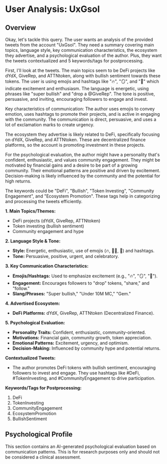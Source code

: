 # User Analysis: UxGsol

## Overview

<think>
Okay, let's tackle this query. The user wants an analysis of the provided tweets from the account "UxGsol". They need a summary covering main topics, language style, key communication characteristics, the ecosystem they advertise, and a psychological evaluation of the author. Plus, they want the tweets contextualized and 5 keywords/tags for postprocessing.

First, I'll look at the tweets. The main topics seem to be DeFi projects like dYdX, GiveRep, and ATTNtoken, along with bullish sentiment towards these tokens. The user is using emojis and hashtags like "🔥", "🪞", and "🎉" which indicate excitement and enthusiasm. The language is energetic, using phrases like "super bullish" and "drop a @GiveRep". The tone is positive, persuasive, and inviting, encouraging followers to engage and invest.

Key characteristics of communication: The author uses emojis to convey emotion, uses hashtags to promote their projects, and is active in engaging with the community. The communication is direct, persuasive, and uses a lot of exclamation marks to create urgency.

The ecosystem they advertise is likely related to DeFi, specifically focusing on dYdX, GiveRep, and ATTNtoken. These are decentralized finance platforms, so the account is promoting investment in these projects.

For the psychological evaluation, the author might have a personality that's confident, enthusiastic, and values community engagement. They might be motivated by financial gains and a desire to be part of a growing community. Their emotional patterns are positive and driven by excitement. Decision-making is likely influenced by the community and the potential for high returns.

The keywords could be "DeFi", "Bullish", "Token Investing", "Community Engagement", and "Ecosystem Promotion". These tags help in categorizing and processing the tweets efficiently.
</think>

**1. Main Topics/Themes:**  
- DeFi projects (dYdX, GiveRep, ATTNtoken)  
- Token investing (bullish sentiment)  
- Community engagement and hype  

**2. Language Style & Tone:**  
- **Style:** Energetic, enthusiastic, use of emojis (🔥, 🫶🏻, 🫡) and hashtags.  
- **Tone:** Persuasive, positive, urgent, and celebratory.  

**3. Key Communication Characteristics:**  
- **Emojis/Hashtags:** Used to emphasize excitement (e.g., "🔥", "🪞", "🎉").  
- **Engagement:** Encourages followers to "drop" tokens, "share," and "follow."  
- **Slang/Phrases:** "Super bullish," "Under 10M MC," "Gem."  

**4. Advertised Ecosystem:**  
- **DeFi Platforms:** dYdX, GiveRep, ATTNtoken (Decentralized Finance).  

**5. Psychological Evaluation:**  
- **Personality Traits:** Confident, enthusiastic, community-oriented.  
- **Motivations:** Financial gain, community growth, token appreciation.  
- **Emotional Patterns:** Excitement, urgency, and optimism.  
- **Decision-Making:** Influenced by community hype and potential returns.  

**Contextualized Tweets:**  
- The author promotes DeFi tokens with bullish sentiment, encouraging followers to invest and engage. They use hashtags like #DeFi, #TokenInvesting, and #CommunityEngagement to drive participation.  

**Keywords/Tags for Postprocessing:**  
1. DeFi  
2. TokenInvesting  
3. CommunityEngagement  
4. EcosystemPromotion  
5. BullishSentiment

## Psychological Profile

This section contains an AI-generated psychological evaluation based on communication patterns. This is for research purposes only and should not be considered a clinical assessment.